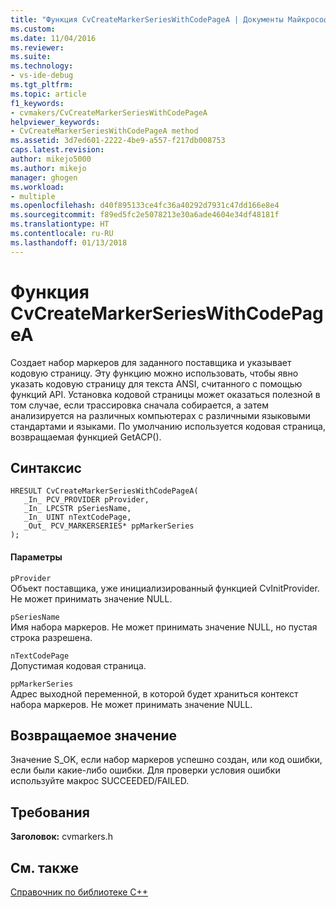 ```yaml
---
title: "Функция CvCreateMarkerSeriesWithCodePageA | Документы Майкрософт"
ms.custom: 
ms.date: 11/04/2016
ms.reviewer: 
ms.suite: 
ms.technology:
- vs-ide-debug
ms.tgt_pltfrm: 
ms.topic: article
f1_keywords:
- cvmakers/CvCreateMarkerSeriesWithCodePageA
helpviewer_keywords:
- CvCreateMarkerSeriesWithCodePageA method
ms.assetid: 3d7ed601-2222-4be9-a557-f217db008753
caps.latest.revision: 
author: mikejo5000
ms.author: mikejo
manager: ghogen
ms.workload:
- multiple
ms.openlocfilehash: d40f895133ce4fc36a40292d7931c47dd166e8e4
ms.sourcegitcommit: f89ed5fc2e5078213e30a6ade4604e34df48181f
ms.translationtype: HT
ms.contentlocale: ru-RU
ms.lasthandoff: 01/13/2018
---
```

# <a name="cvcreatemarkerserieswithcodepagea-function"></a>Функция CvCreateMarkerSeriesWithCodePageA
Создает набор маркеров для заданного поставщика и указывает кодовую страницу. Эту функцию можно использовать, чтобы явно указать кодовую страницу для текста ANSI, считанного с помощью функций API. Установка кодовой страницы может оказаться полезной в том случае, если трассировка сначала собирается, а затем анализируется на различных компьютерах с различными языковыми стандартами и языками. По умолчанию используется кодовая страница, возвращаемая функцией GetACP().  
  
## <a name="syntax"></a>Синтаксис  
  
```  
HRESULT CvCreateMarkerSeriesWithCodePageA(  
   _In_ PCV_PROVIDER pProvider,  
   _In_ LPCSTR pSeriesName,  
   _In_ UINT nTextCodePage,  
   _Out_ PCV_MARKERSERIES* ppMarkerSeries  
);  
```  
  
#### <a name="parameters"></a>Параметры  
 `pProvider`  
 Объект поставщика, уже инициализированный функцией CvInitProvider. Не может принимать значение NULL.  
  
 `pSeriesName`  
 Имя набора маркеров. Не может принимать значение NULL, но пустая строка разрешена.  
  
 `nTextCodePage`  
 Допустимая кодовая страница.  
  
 `ppMarkerSeries`  
 Адрес выходной переменной, в которой будет храниться контекст набора маркеров. Не может принимать значение NULL.  
  
## <a name="return-value"></a>Возвращаемое значение  
 Значение S_OK, если набор маркеров успешно создан, или код ошибки, если были какие-либо ошибки. Для проверки условия ошибки используйте макрос SUCCEEDED/FAILED.  
  
## <a name="requirements"></a>Требования  
 **Заголовок:** cvmarkers.h  
  
## <a name="see-also"></a>См. также  
 [Справочник по библиотеке C++](../profiling/cpp-library-reference.md)